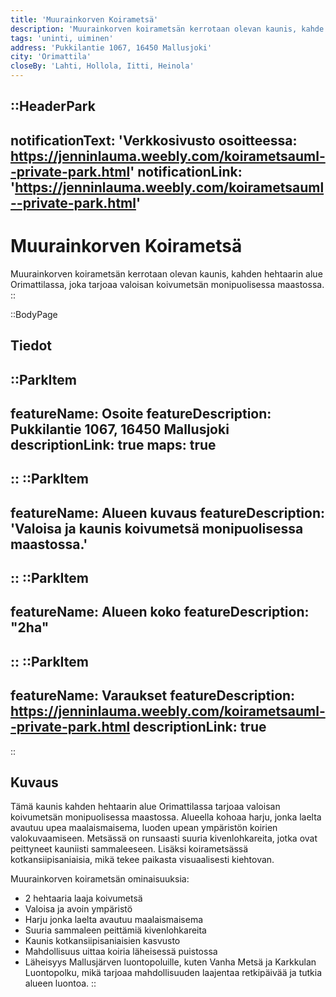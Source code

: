 ```yaml
---
title: 'Muurainkorven Koirametsä'
description: 'Muurainkorven koirametsän kerrotaan olevan kaunis, kahde hehtaarin alue Orimattilassa, joka tarjoaa valoisan koivumetsän monipuolisessa maastossa'
tags: 'uninti, uiminen'
address: 'Pukkilantie 1067, 16450 Mallusjoki'
city: 'Orimattila'
closeBy: 'Lahti, Hollola, Iitti, Heinola'
---
```


::HeaderPark
---
notificationText: 'Verkkosivusto osoitteessa: https://jenninlauma.weebly.com/koirametsauml--private-park.html'
notificationLink: 'https://jenninlauma.weebly.com/koirametsauml--private-park.html'
---
# Muurainkorven Koirametsä
Muurainkorven koirametsän kerrotaan olevan kaunis, kahden hehtaarin alue Orimattilassa, joka tarjoaa valoisan koivumetsän monipuolisessa maastossa.
::

::BodyPage
## Tiedot
::ParkItem
---
featureName: Osoite
featureDescription: Pukkilantie 1067, 16450 Mallusjoki
descriptionLink: true
maps: true
---
::
::ParkItem
---
featureName: Alueen kuvaus
featureDescription: 'Valoisa ja kaunis koivumetsä monipuolisessa maastossa.'
---
::
::ParkItem
---
featureName: Alueen koko
featureDescription: "2ha"
---
::
::ParkItem
---
featureName: Varaukset
featureDescription: https://jenninlauma.weebly.com/koirametsauml--private-park.html
descriptionLink: true
---
::
## Kuvaus
Tämä kaunis kahden hehtaarin alue Orimattilassa tarjoaa valoisan koivumetsän monipuolisessa maastossa. Alueella kohoaa harju, jonka laelta avautuu upea maalaismaisema, luoden upean ympäristön koirien valokuvaamiseen. 
Metsässä on runsaasti suuria kivenlohkareita, jotka ovat peittyneet kauniisti sammaleeseen. Lisäksi koirametsässä kotkansiipisaniaisia, mikä tekee paikasta visuaalisesti kiehtovan.

Muurainkorven koirametsän ominaisuuksia:

- 2 hehtaaria laaja koivumetsä
- Valoisa ja avoin ympäristö
- Harju jonka laelta avautuu maalaismaisema
- Suuria sammaleen peittämiä kivenlohkareita
- Kaunis kotkansiipisaniaisien kasvusto
- Mahdollisuus uittaa koiria läheisessä puistossa
- Läheisyys Mallusjärven luontopoluille, kuten Vanha Metsä ja Karkkulan Luontopolku, mikä tarjoaa mahdollisuuden laajentaa retkipäivää ja tutkia alueen luontoa.
::